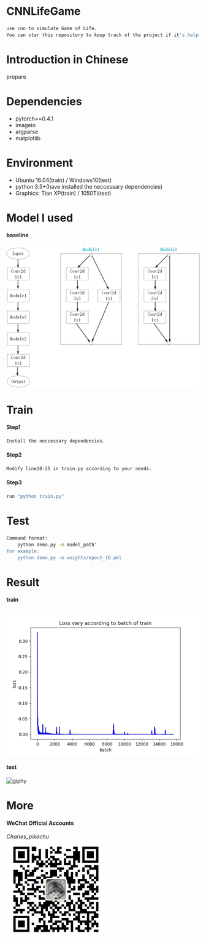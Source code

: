# CNNLifeGame
```sh
use cnn to simulate Game of Life.
You can star this repository to keep track of the project if it's helpful for you, thank you for your support.
```

# Introduction in Chinese
prepare

# Dependencies
- pytorch==0.4.1
- imageio
- argparse
- matplotlib

# Environment
- Ubuntu 16.04(train) / Windows10(test)
- python 3.5+(have installed the neccessary dependencies)
- Graphics: Tian XP(train) / 1050Ti(test)

# Model I used
#### baseline
![img](./material/model.jpg)

# Train
#### Step1
```sh
Install the neccessary dependencies.
```
#### Step2
```sh
Modify line20-25 in train.py according to your needs.
```
#### Step3
```sh
run "python train.py"
```

# Test
```sh
Command format:
	python demo.py -m model_path"
for example:
	python demo.py -m weights/epoch_10.pkl
```

# Result
#### train
![img](./results/vis.jpg)
#### test
![giphy](./results/result.gif)

# More
#### WeChat Official Accounts
*Charles_pikachu*  
![img](./material/pikachu.jpg)